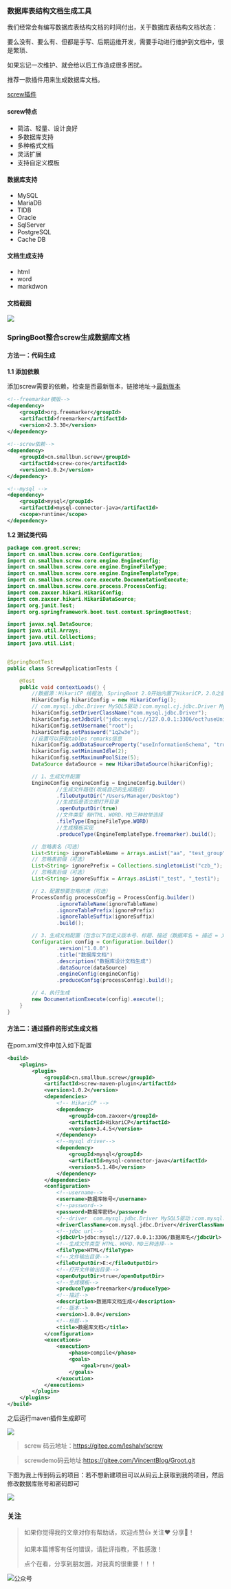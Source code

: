 ### 数据库表结构文档生成工具

我们经常会有编写数据库表结构文档的时间付出，关于数据库表结构文档状态：

要么没有、要么有、但都是手写、后期运维开发，需要手动进行维护到文档中，很是繁琐、

如果忘记一次维护、就会给以后工作造成很多困扰。

推荐一款插件用来生成数据库文档。

[screw插件](https://gitee.com/leshalv/screw )

####  screw特点

- 简洁、轻量、设计良好
- 多数据库支持
- 多种格式文档
- 灵活扩展
- 支持自定义模板

#### 数据库支持

-  MySQL
-  MariaDB
-  TIDB
-  Oracle
-  SqlServer
-  PostgreSQL
-  Cache DB

#### 文档生成支持

-  html
-  word
-  markdwon

####  文档截图

![](https://pic.downk.cc/item/5f23d3a714195aa594901762.png)

### SpringBoot整合screw生成数据库文档

#### 方法一：代码生成

**1.1 添加依赖**

添加screw需要的依赖，检查是否最新版本，链接地址->[最新版本](https://mvnrepository.com/artifact/cn.smallbun.screw/screw-core) 

```xml
<!--freemarker模版-->
<dependency>
    <groupId>org.freemarker</groupId>
    <artifactId>freemarker</artifactId>
    <version>2.3.30</version>
</dependency>
 
<!--screw依赖-->
<dependency>
    <groupId>cn.smallbun.screw</groupId>
    <artifactId>screw-core</artifactId>
    <version>1.0.2</version>
</dependency>

<!--mysql -->
<dependency>
    <groupId>mysql</groupId>
    <artifactId>mysql-connector-java</artifactId>
    <scope>runtime</scope>
</dependency>

```

**1.2 测试类代码**

```java
package com.groot.screw;
import cn.smallbun.screw.core.Configuration;
import cn.smallbun.screw.core.engine.EngineConfig;
import cn.smallbun.screw.core.engine.EngineFileType;
import cn.smallbun.screw.core.engine.EngineTemplateType;
import cn.smallbun.screw.core.execute.DocumentationExecute;
import cn.smallbun.screw.core.process.ProcessConfig;
import com.zaxxer.hikari.HikariConfig;
import com.zaxxer.hikari.HikariDataSource;
import org.junit.Test;
import org.springframework.boot.test.context.SpringBootTest;

import javax.sql.DataSource;
import java.util.Arrays;
import java.util.Collections;
import java.util.List;


@SpringBootTest
public class ScrewApplicationTests {

	@Test
	public void contextLoads() {
		//数据源：HikariCP 线程池, SpringBoot 2.0开始内置了HikariCP，2.0之前的版本需要引入依赖
		HikariConfig hikariConfig = new HikariConfig();
		// com.mysql.jdbc.Driver MySQL5驱动；com.mysql.cj.jdbc.Driver MySQL6之后的驱动
		hikariConfig.setDriverClassName("com.mysql.jdbc.Driver");
		hikariConfig.setJdbcUrl("jdbc:mysql://127.0.0.1:3306/oct?useUnicode=true&characterEncoding=UTF-8&serverTimezone=GMT%2B8");
		hikariConfig.setUsername("root");
		hikariConfig.setPassword("1q2w3e");
		//设置可以获取tables remarks信息
		hikariConfig.addDataSourceProperty("useInformationSchema", "true");
		hikariConfig.setMinimumIdle(2);
		hikariConfig.setMaximumPoolSize(5);
		DataSource dataSource = new HikariDataSource(hikariConfig);

		// 1、生成文件配置
		EngineConfig engineConfig = EngineConfig.builder()
				//生成文件路径(改成自己的生成路径)
				.fileOutputDir("/Users/Manager/Desktop")
				//生成后是否立即打开目录
				.openOutputDir(true)
				//文件类型 有HTML、WORD、MD三种枚举选择
				.fileType(EngineFileType.WORD)
				//生成模板实现
				.produceType(EngineTemplateType.freemarker).build();

		// 忽略表名（可选）
		List<String> ignoreTableName = Arrays.asList("aa", "test_group");
		// 忽略表前缀（可选）
		List<String> ignorePrefix = Collections.singletonList("czb_");
		// 忽略表后缀（可选）
		List<String> ignoreSuffix = Arrays.asList("_test", "_test1");

		// 2、配置想要忽略的表（可选）
		ProcessConfig processConfig = ProcessConfig.builder()
				.ignoreTableName(ignoreTableName)
				.ignoreTablePrefix(ignorePrefix)
				.ignoreTableSuffix(ignoreSuffix)
				.build();

		// 3、生成文档配置（包含以下自定义版本号、标题、描述（数据库名 + 描述 = 文件名）等配置连接）
		Configuration config = Configuration.builder()
				.version("1.0.0")
				.title("数据库文档")
				.description("数据库设计文档生成")
				.dataSource(dataSource)
				.engineConfig(engineConfig)
				.produceConfig(processConfig).build();

		// 4、执行生成
		new DocumentationExecute(config).execute();
	}
}
```

#### 方法二：通过插件的形式生成文档

 在pom.xml文件中加入如下配置 

```xml
<build>
    <plugins>
        <plugin>
            <groupId>cn.smallbun.screw</groupId>
            <artifactId>screw-maven-plugin</artifactId>
            <version>1.0.2</version>
            <dependencies>
                <!-- HikariCP -->
                <dependency>
                    <groupId>com.zaxxer</groupId>
                    <artifactId>HikariCP</artifactId>
                    <version>3.4.5</version>
                </dependency>
                <!--mysql driver-->
                <dependency>
                    <groupId>mysql</groupId>
                    <artifactId>mysql-connector-java</artifactId>
                    <version>5.1.48</version>
                </dependency>
            </dependencies>
            <configuration>
                <!--username-->
                <username>数据库帐号</username>
                <!--password-->
                <password>数据库密码</password>
                <!--driver  com.mysql.jdbc.Driver MySQL5驱动；com.mysql.cj.jdbc.Driver MySQL6之后的驱动-->
                <driverClassName>com.mysql.jdbc.Driver</driverClassName>
                <!--jdbc url-->
                <jdbcUrl>jdbc:mysql://127.0.0.1:3306/数据库名</jdbcUrl>
                <!--生成文件类型 HTML、WORD、MD三种选择-->
                <fileType>HTML</fileType>
                <!--文件输出目录-->
                <fileOutputDir>E:</fileOutputDir>
                <!--打开文件输出目录-->
                <openOutputDir>true</openOutputDir>
                <!--生成模板-->
                <produceType>freemarker</produceType>
                <!--描述-->
                <description>数据库文档生成</description>
                <!--版本-->
                <version>1.0.0</version>
                <!--标题-->
                <title>数据库文档</title>
            </configuration>
            <executions>
                <execution>
                    <phase>compile</phase>
                    <goals>
                        <goal>run</goal>
                    </goals>
                </execution>
            </executions>
        </plugin>
    </plugins>
</build>

```

 之后运行maven插件生成即可 

![](https://pic.downk.cc/item/5f23d3a714195aa594901760.png)

> screw 码云地址：https://gitee.com/leshalv/screw 



> screwdemo码云地址:https://gitee.com/VincentBlog/Groot.git

下图为我上传到码云的项目：若不想新建项目可以从码云上获取到我的项目，然后修改数据库账号和密码即可



![](https://pic.downk.cc/item/5f23d3a714195aa594901765.png)



### 关注

>如果你觉得我的文章对你有帮助话，欢迎点赞👍 关注❤️ 分享👥！
>
>如果本篇博客有任何错误，请批评指教，不胜感激！
>
>点个在看，分享到朋友圈，对我真的很重要！！！


![公众号](https://whcoding.oss-cn-hangzhou.aliyuncs.com/img/20220507200900.jpg)